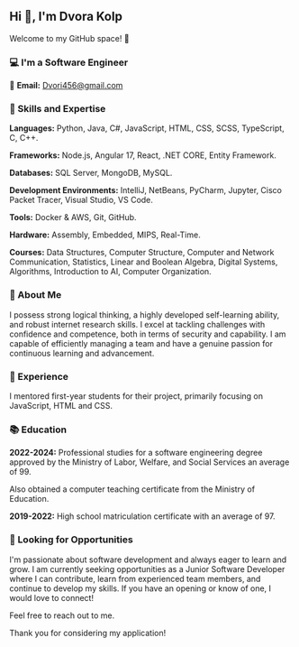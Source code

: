 ## Hi 👋, I'm Dvora Kolp
Welcome to my GitHub space! 🚀

### 💻 I'm a  Software Engineer


📧 **Email:** Dvori456@gmail.com

### 💪 Skills and Expertise

**Languages:** Python, Java, C#, JavaScript, HTML, CSS, SCSS, TypeScript, C, C++.

**Frameworks:** Node.js, Angular 17, React, .NET CORE, Entity Framework.

**Databases:** SQL Server, MongoDB, MySQL.

**Development Environments:** IntelliJ, NetBeans, PyCharm, Jupyter, Cisco Packet Tracer, Visual Studio, VS Code.

**Tools:** Docker & AWS, Git, GitHub.

**Hardware:** Assembly, Embedded, MIPS, Real-Time.

**Courses:** Data Structures, Computer Structure, Computer and Network Communication, Statistics, Linear and Boolean Algebra, Digital Systems, Algorithms, Introduction to AI, Computer Organization.

### 🌟 About Me

I possess strong logical thinking, a highly developed self-learning ability, and robust internet research skills. I excel at tackling challenges with confidence and competence, both in terms of security and capability. I am capable of efficiently managing a team and have a genuine passion for continuous learning and advancement.

### 🚀 Experience

I mentored first-year students for their project, primarily focusing on JavaScript, HTML and CSS.

### 📚 Education

**2022-2024:** Professional studies for a software engineering degree approved by the Ministry of Labor, Welfare, and Social Services an average of 99.

 Also obtained a computer teaching certificate from the Ministry of Education.

**2019-2022:** High school matriculation certificate with an average of 97.

### 👀 Looking for Opportunities

I'm passionate about software development and always eager to learn and grow. I am currently seeking opportunities as a Junior Software Developer where I can contribute, learn from experienced team members, and continue to develop my skills. If you have an opening or know of one, I would love to connect!

Feel free to reach out to me.

Thank you for considering my application!
